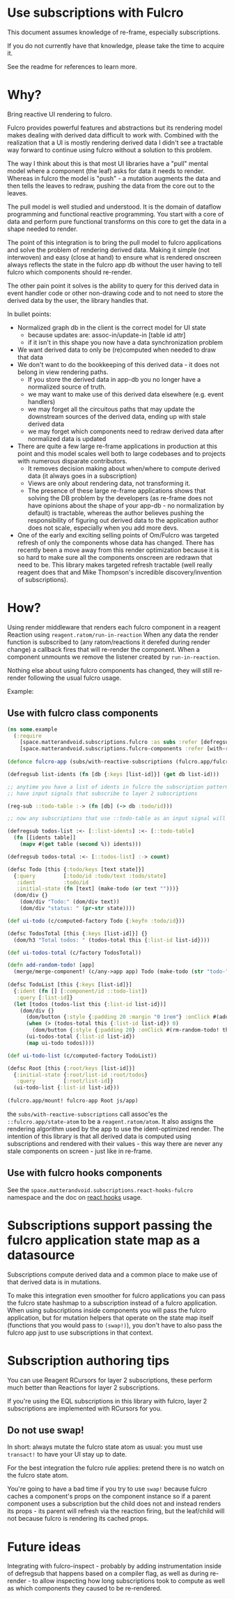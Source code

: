 # Use subscriptions with Fulcro

This document assumes knowledge of re-frame, especially subscriptions.

If you do not currently have that knowledge, please take the time to acquire it.

See the readme for references to learn more.

# Why?

Bring reactive UI rendering to fulcro.

Fulcro provides powerful features and abstractions but its rendering model makes dealing with derived data difficult 
to work with. Combined with the realization that a UI is mostly rendering derived data I didn't see a tractable way forward to 
continue using fulcro without a solution to this problem.

The way I think about this is that most UI libraries have a "pull" mental model where a component (the leaf) asks
for data it needs to render. Whereas in fulcro the model is "push" - a mutation augments the data and then tells the leaves to redraw,
pushing the data from the core out to the leaves.

The pull model is well studied and understood. It is the domain of dataflow programming and functional reactive programming.
You start with a core of data and perform pure functional transforms on this core to get the data in a shape needed to render.

The point of this integration is to bring the pull model to fulcro applications and solve the problem of rendering derived data. 
Making it simple (not interwoven) and easy (close at hand) to ensure what is rendered onscreen always reflects the state
in the fulcro app db without the user having to tell fulcro which components should re-render.

The other pain point it solves is the ability to query for this derived data in event handler code or other non-drawing code 
and to not need to store the derived data by the user, the library handles that.

In bullet points:

- Normalized graph db in the client is the correct model for UI state
  - because updates are: assoc-in/update-in [table id attr] 
  - if it isn't in this shape you now have a data synchronization problem
- We want derived data to only be (re)computed when needed to draw that data
- We don't want to do the bookkeeping of this derived data - it does not belong in view rendering paths.
  - If you store the derived data in app-db you no longer have a normalized source of truth. 
  - we may want to make use of this derived data elsewhere (e.g. event handlers)
  - we may forget all the circuitous paths that may update the downstream sources of the derived data, ending up with stale 
    derived data
  - we may forget which components need to redraw derived data after normalized data is updated
- There are quite a few large re-frame applications in production at this point and this model scales well both to large 
  codebases and to projects with numerous disparate contributors.
  - It removes decision making about when/where to compute derived data (it always goes in a subscription)
  - Views are only about rendering data, not transforming it.
  - The presence of these large re-frame applications shows that solving the DB problem by the developers (as re-frame does not
    have opinions about the shape of your app-db - no normalization by default) is tractable, whereas the author believes pushing the 
    responsibility of figuring out derived data to the application author does not scale, especially when you add more devs.
- One of the early and exciting selling points of Om/Fulcro was targeted refresh of only the components whose data has changed.
  There has recently been a move away from this render optimization because it is so hard to make sure all the components
  onscreen are redrawn that need to be. This library makes targeted refresh tractable (well really reagent does that and Mike Thompson's
  incredible discovery/invention of subscriptions).

# How?

Using render middleware that renders each fulcro component in a reagent Reaction using `reagent.ratom/run-in-reaction` 
When any data the render function is subscribed to (any ratom/reactions it derefed during render change)
a callback fires that will re-render the component.
When a component unmounts we remove the listener created by `run-in-reaction`.

Nothing else about using fulcro components has changed, they will still re-render following the usual fulcro usage.

Example:

## Use with fulcro class components

```clojure 
(ns some.example
  (:require 
    [space.matterandvoid.subscriptions.fulcro :as subs :refer [defregsub reg-sub]]
    [space.matterandvoid.subscriptions.fulcro-components :refer [with-reactive-subscriptions]]))
    
(defonce fulcro-app (subs/with-reactive-subscriptions (fulcro.app/fulcro-app {})))

(defregsub list-idents (fn [db {:keys [list-id]}] (get db list-id)))

;; anytime you have a list of idents in fulcro the subscription pattern is to
;; have input signals that subscribe to layer 2 subscriptions

(reg-sub ::todo-table :-> (fn [db] (-> db :todo/id)))

;; now any subscriptions that use ::todo-table as an input signal will only update if todo-table's output changes.

(defregsub todos-list :<- [::list-idents] :<- [::todo-table]
  (fn [[idents table]]
    (mapv #(get table (second %)) idents)))

(defregsub todos-total :<- [::todos-list] :-> count)

(defsc Todo [this {:todo/keys [text state]}]
  {:query         [:todo/id :todo/text :todo/state]
   :ident         :todo/id
   :initial-state (fn [text] (make-todo (or text "")))}
  (dom/div {}
    (dom/div "Todo:" (dom/div text))
    (dom/div "status: " (pr-str state))))

(def ui-todo (c/computed-factory Todo {:keyfn :todo/id}))

(defsc TodosTotal [this {:keys [list-id]}] {}
  (dom/h3 "Total todos: " (todos-total this {:list-id list-id})))

(def ui-todos-total (c/factory TodosTotal))

(defn add-random-todo! [app]
  (merge/merge-component! (c/any->app app) Todo (make-todo (str "todo-" (rand-int 1000))) :append [:root/todos]))
  
(defsc TodoList [this {:keys [list-id]}]
  {:ident (fn [] [:component/id ::todo-list])
   :query [:list-id]}
  (let [todos (todos-list this {:list-id list-id})]
    (dom/div {}
      (dom/button {:style {:padding 20 :margin "0 1rem"} :onClick #(add-random-todo! this)} "Add")
      (when (> (todos-total this {:list-id list-id}) 0)
        (dom/button {:style {:padding 20} :onClick #(rm-random-todo! this)} "Remove"))
      (ui-todos-total {:list-id list-id})
      (map ui-todo todos))))

(def ui-todo-list (c/computed-factory TodoList))

(defsc Root [this {:root/keys [list-id]}]
  {:initial-state {:root/list-id :root/todos}
   :query         [:root/list-id]}
  (ui-todo-list {:list-id list-id}))
  
(fulcro.app/mount! fulcro-app Root js/app)
```

the `subs/with-reactive-subscriptions` call assoc'es the `::fulcro.app/state-atom` to be a `reagent.ratom/atom`. 
It also assigns the rendering algorithm used by the app to use the ident-optimized render. 
The intention of this library is that all derived data is computed using subscriptions
and rendered with their values - this way there are never any stale components on screen - just like in re-frame.

## Use with fulcro hooks components

See the `space.matterandvoid.subscriptions.react-hooks-fulcro` namespace and the doc on [react hooks](docs/react-hooks.md) usage.

# Subscriptions support passing the fulcro application state map as a datasource

Subscriptions compute derived data and a common place to make use of that derived data is in mutations.

To make this integration even smoother for fulcro applications you can pass the fulcro state hashmap to a subscription
instead of a fulcro application. When using subscriptions inside components you will pass the fulcro application, but 
for mutation helpers that operate on the state map itself (functions that you would pass to `(swap!)`), you don't have
to also pass the fulcro app just to use subscriptions in that context.

# Subscription authoring tips

You can use Reagent RCursors for layer 2 subscriptions, these perform much better than Reactions for layer 2 subscriptions.

If you're using the EQL subscriptions in this library with fulcro, layer 2 subscriptions are implemented with RCursors for you.

## Do not use swap!

In short: always mutate the fulcro state atom as usual: you must use `transact!` to have your UI stay up to date.

For the best integration the fulcro rule applies: pretend there is no watch on the fulcro state atom.

You're going to have a bad time if you try to use `swap!` because fulcro caches a component's props on the component instance
so if a parent component uses a subscription but the child does not and instead renders its props - its parent will refresh 
via the reaction firing, but the leaf/child will not because fulcro is rendering its cached props.

# Future ideas

Integrating with fulcro-inspect - probably by adding instrumentation inside of defregsub that happens based on a compiler
flag, as well as during re-render - to allow inspecting how long subscriptions took to compute as well as which components
they caused to be re-rendered.
